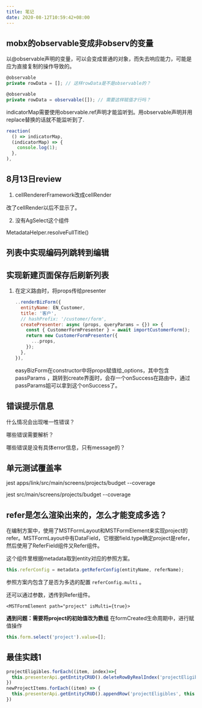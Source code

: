 ```yaml
---
title: 笔记
date: 2020-08-12T10:59:42+08:00
---
```


## mobx的observable变成非observ的变量

以@observable声明的变量，可以会变成普通的对象，而失去响应能力，可能是应为直接复制的操作导致的。
```ts
@observable
private rowData = []; // 这样rowData是不是observable的？

@observable
private rowData = observable([]); // 需要这样赋值才行吗？
```

indicatorMap需要使用observable.ref声明才能监听到。用observable声明并用replace替换的话就不能监听到了.
```js
reaction(
  () => indicatorMap, 
  (indicatorMap) => {
    console.log(1);
  },
),
```

## 8月13日review

1. cellRendererFramework改成cellRender

改了cellRender以后不显示了。

2. 没有AgSelect这个组件

MetadataHelper.resolveFullTitle()

## 列表中实现编码列跳转到编辑

## 实现新建页面保存后刷新列表

1. 在定义路由时，将props传给presenter
    ```js
    ..renderBizForm({
      entityName: EN_Customer,
      title: '客户',
      // hashPrefix: '/customer/form',
      createPresenter: async (props, queryParams = {}) => {
        const { CustomerFormPresenter } = await importCustomerForm();
        return new CustomerFormPresenter({
          ...props,
        });
      },
    }),
    ```
    easyBizForm在constructor中将props赋值给_options，其中包含 passParams ，跳转到create界面时，会存一个onSuccess在路由中，通过passParams姐可以拿到这个onSuccess了。


## 错误提示信息

什么情况会出现唯一性错误？

哪些错误需要解析？

哪些错误是没有具体error信息，只有message的？

## 单元测试覆盖率

jest apps/link/src/main/screens/projects/budget --coverage

jest src/main/screens/projects/budget --coverage

## refer是怎么渲染出来的，怎么才能变成多选？

在编制方案中，使用了MSTFormLayout和MSTFormElement来实现project的refer。MSTFormLayout中有DataField，它根据field.type确定project是refer，然后使用了ReferField组件又Refer组件。

这个组件里根据metadata取到entity对应的参照方案。
```js
this.referConfig = metadata.getReferConfig(entityName, referName);
```
参照方案内包含了是否为多选的配置 `referConfig.multi` 。

还可以通过参数，透传到Refer组件。
```tsx
<MSTFormElement path="project" isMulti={true}>
```

**遇到问题：需要将project的初始值改为数组**
在formCreated生命周期中，进行赋值操作
```js
this.form.select('project').value=[];
```

## 最佳实践1

```js
projectEligibles.forEach((item, index)=>{
  this.presenterApi.getEntityCRUD().deleteRowByRealIndex('projectEligibles', index);
})
newProjectItems.forEach((item) => {
  this.presenterApi.getEntityCRUD().appendRow('projectEligibles', this.getProjectAttr('Project', '项目', item))
})
```